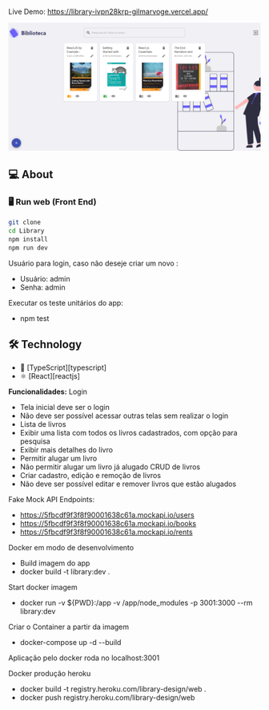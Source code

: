 Live Demo: https://library-ivpn28krp-gilmarvoge.vercel.app/

![](src/assets/home.png)

## 💻 About

### :desktop_computer: Run web (Front End)

```bash
git clone
cd Library
npm install
npm run dev
```

Usuário para login, caso não deseje criar um novo :
- Usuário: admin
- Senha: admin
  
Executar os teste unitários do app:
- npm test

## 🛠 Technology
- 🔵 [TypeScript][typescript]
- ⚛️ [React][reactjs]

<b>Funcionalidades:</b>
Login
- Tela inicial deve ser o login
- Não deve ser possível acessar outras telas sem realizar o login
- Lista de livros
- Exibir uma lista com todos os livros cadastrados, com opção para pesquisa
- Exibir mais detalhes do livro
- Permitir alugar um livro
- Não permitir alugar um livro já alugado
CRUD de livros
- Criar cadastro, edição e remoção de livros
- Não deve ser possível editar e remover livros que estão alugados

Fake Mock API Endpoints:
- https://5fbcdf9f3f8f90001638c61a.mockapi.io/users
- https://5fbcdf9f3f8f90001638c61a.mockapi.io/books
- https://5fbcdf9f3f8f90001638c61a.mockapi.io/rents

Docker em modo de desenvolvimento
- Build imagem do app
- docker build -t library:dev .

Start docker imagem
- docker run -v ${PWD}:/app -v /app/node_modules -p 3001:3000 --rm library:dev

Criar o Container a partir da imagem
- docker-compose up -d --build

Aplicação pelo docker roda no localhost:3001


Docker produção heroku
- docker build -t registry.heroku.com/library-design/web . 
- docker push registry.heroku.com/library-design/web

